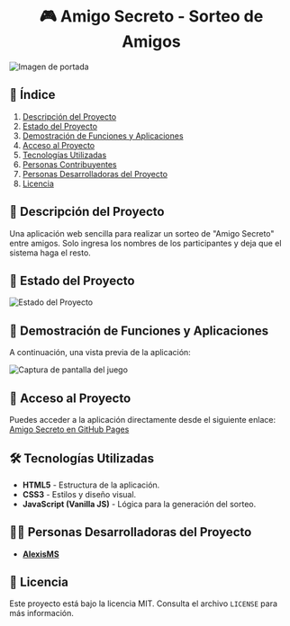 <h1 align='center'>🎮 Amigo Secreto - Sorteo de Amigos</h1>

![Imagen de portada](https://github.com/user-attachments/assets/95bb2766-e225-46ad-a68e-2cab54827ef5)


## 📌 Índice
1. [Descripción del Proyecto](#-descripción-del-proyecto)
2. [Estado del Proyecto](#-estado-del-proyecto)
3. [Demostración de Funciones y Aplicaciones](#-demostración-de-funciones-y-aplicaciones)
4. [Acceso al Proyecto](#-acceso-al-proyecto)
5. [Tecnologías Utilizadas](#-tecnologías-utilizadas)
6. [Personas Contribuyentes](#-personas-contribuyentes)
7. [Personas Desarrolladoras del Proyecto](#-personas-desarrolladoras-del-proyecto)
8. [Licencia](#-licencia)

## 📄 Descripción del Proyecto
Una aplicación web sencilla para realizar un sorteo de "Amigo Secreto" entre amigos. Solo ingresa los nombres de los participantes y deja que el sistema haga el resto.

## 🚀 Estado del Proyecto
 ![Estado del Proyecto](https://img.shields.io/badge/STATUS-EN%20DESAROLLO-green)

## 🎥 Demostración de Funciones y Aplicaciones
A continuación, una vista previa de la aplicación:

![Captura de pantalla del juego](https://github.com/user-attachments/assets/1609fffe-181e-47db-97ba-87b9087c927e)


## 🔗 Acceso al Proyecto
Puedes acceder a la aplicación directamente desde el siguiente enlace:
[Amigo Secreto en GitHub Pages](https://alexismendozas.github.io/challenge-amigo-secreto/)

## 🛠 Tecnologías Utilizadas
- **HTML5** - Estructura de la aplicación.
- **CSS3** - Estilos y diseño visual.
- **JavaScript (Vanilla JS)** - Lógica para la generación del sorteo.

## 👨‍💻 Personas Desarrolladoras del Proyecto
- **[AlexisMS](https://github.com/AlexisMendozaS)**

## 📖 Licencia
Este proyecto está bajo la licencia MIT. Consulta el archivo `LICENSE` para más información.


